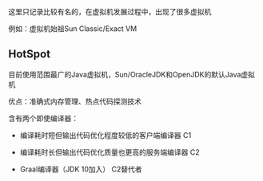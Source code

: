 这里只记录比较有名的，在虚拟机发展过程中，出现了很多虚拟机

例如：虚拟机始祖Sun Classic/Exact VM

## HotSpot

目前使用范围最广的Java虚拟机，Sun/OracleJDK和OpenJDK的默认Java虚拟机

优点：准确式内存管理、热点代码探测技术

含有两个即使编译器：

- 编译耗时短但输出代码优化程度较低的客户端编译器 C1

- 编译耗时长但输出代码优化质量也更高的服务端编译器 C2
- Graal编译器（JDK 10加入） C2替代者